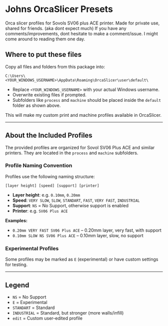 # Johns OrcaSlicer Presets

Orca slicer profiles for Sovols SV06 plus ACE printer.
Made for private use, shared for friends. (aka dont expect much) 
If you have any comments/improvements, dont hesitate to make a comment/issue. I might come around to reading them one day.

## Where to put these files

Copy all files and folders from this package into:

```
C:\Users\<YOUR_WINDOWS_USERNAME>\AppData\Roaming\OrcaSlicer\user\default\
```

- Replace `<YOUR_WINDOWS_USERNAME>` with your actual Windows username.
- Overwrite existing files if prompted.
- Subfolders like `process` and `machine` should be placed inside the `default` folder as shown above.

This will make my custom print and machine profiles available in OrcaSlicer.

---

## About the Included Profiles

The provided profiles are organized for Sovol SV06 Plus ACE and similar printers. They are located in the `process` and `machine` subfolders.

### Profile Naming Convention

Profiles use the following naming structure:

```
[layer height] [speed] [support] [printer]
```

- **Layer height**: e.g. `0.10mm`, `0.20mm`
- **Speed**: `VERY SLOW`, `SLOW`, `STANDART`, `FAST`, `VERY FAST`, `INDUSTRIAL`
- **Support**: `NS` = No Support, otherwise support is enabled
- **Printer**: e.g. `SV06 Plus ACE`

**Examples:**
- `0.20mm VERY FAST SV06 Plus ACE` – 0.20mm layer, very fast, with support
- `0.10mm SLOW NS SV06 Plus ACE` – 0.10mm layer, slow, no support

### Experimental Profiles

Some profiles may be marked as `E` (experimental) or have custom settings for testing.

---

## Legend

- `NS` = No Support
- `E` = Experimental
- `STANDART` = Standard
- `INDUSTRIAL` = Standard, but stronger (more walls/infill)
- `edit` = Custom user-edited profile
